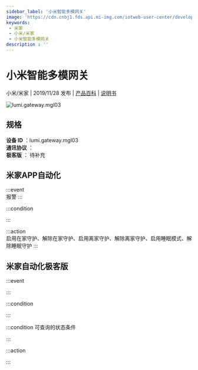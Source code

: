 ```yaml
---
sidebar_label: '小米智能多模网关'
image: 'https://cdn.cnbj1.fds.api.mi-img.com/iotweb-user-center/developer_1679047578379TfLIXG21.png?GalaxyAccessKeyId=AKVGLQWBOVIRQ3XLEW&Expires=9223372036854775807&Signature=AftBeMAmZcUo1BNh/CSZFFBFLqg='
keywords: 
 - 米家
 - 小米/米家
 - 小米智能多模网关
description : ''
---
```

# 小米智能多模网关

小米/米家 | 2019/11/28 发布 | [产品百科](https://home.mi.com/webapp/content/baike/product/index.html?model=lumi.gateway.mgl03/) | [说明书](https://home.mi.com/views/introduction.html?model=lumi.gateway.mgl03&region=cn)

![lumi.gateway.mgl03](https://cdn.cnbj1.fds.api.mi-img.com/iotweb-user-center/developer_1679047578379TfLIXG21.png?GalaxyAccessKeyId=AKVGLQWBOVIRQ3XLEW&Expires=9223372036854775807&Signature=AftBeMAmZcUo1BNh/CSZFFBFLqg=)

## 规格  
> 
**设备 ID** ：lumi.gateway.mgl03  
**通讯协议** ：  
**极客版**  ： 待补充 


## 米家APP自动化  

:::event  
报警
:::

:::condition  

:::

:::action   
启用在家守护、解除在家守护、启用离家守护、解除离家守护、启用睡眠模式、解除睡眠守护
:::

## 米家自动化极客版  

:::event  

:::

:::condition  

:::

:::condition 可查询的状态条件  

:::

:::action  

:::

        
